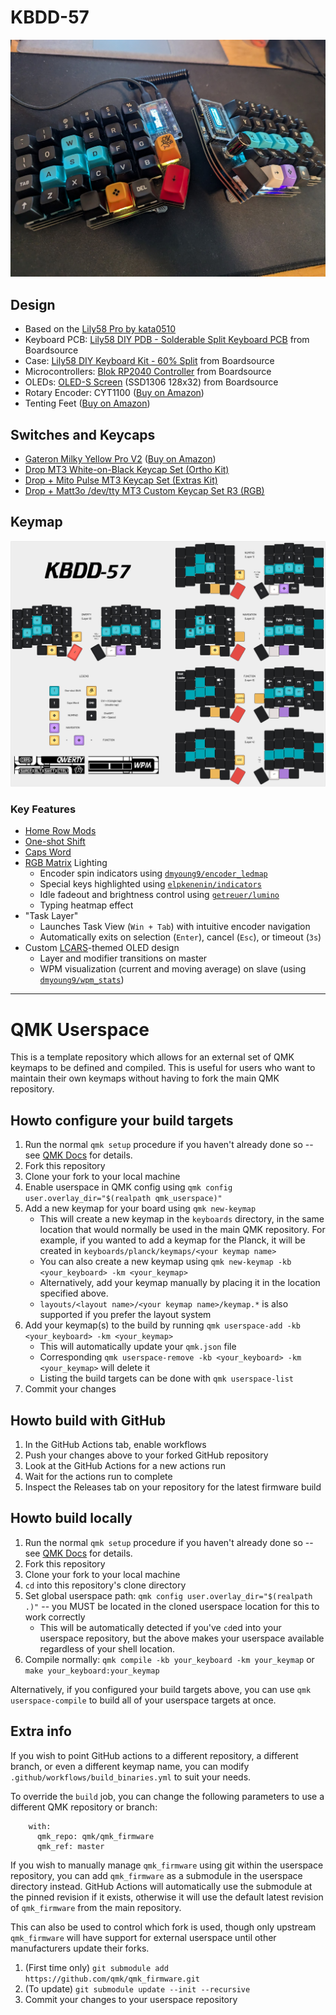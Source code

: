 # KBDD-57

![pic](pic.jpg "pic")

## Design
* Based on the [Lily58 Pro by kata0510](https://github.com/kata0510/Lily58)
* Keyboard PCB: [Lily58 DIY PDB - Solderable Split Keyboard PCB](https://boardsource.xyz/products/lily58-solderable-pcb) from Boardsource
* Case: [Lily58 DIY Keyboard Kit - 60% Split](https://boardsource.xyz/products/lily58) from Boardsource
* Microcontrollers: [Blok RP2040 Controller](https://boardsource.xyz/products/blok-rp2040-controller-for-the-keyboards) from Boardsource
* OLEDs: [OLED-S Screen](https://boardsource.xyz/products/oled-s-screen) (SSD1306 128x32) from Boardsource
* Rotary Encoder: CYT1100 ([Buy on Amazon](https://www.amazon.com/dp/B07DM2YMT4))
* Tenting Feet ([Buy on Amazon](https://www.amazon.com/dp/B0BLV5HVSH))

## Switches and Keycaps
* [Gateron Milky Yellow Pro V2](https://www.gateron.co/products/gateron-ks-3x1-full-milky-switch-set?variant=40069272141913) ([Buy on Amazon](https://www.amazon.com/dp/B0C2CWR4HH))
* [Drop MT3 White-on-Black Keycap Set (Ortho Kit)](https://drop.com/buy/drop-mt3-white-on-black-keycap-set)
* [Drop + Mito Pulse MT3 Keycap Set (Extras Kit)](https://drop.com/buy/drop-mito-mt3-pulse-keycap-set)
* [Drop + Matt3o /dev/tty MT3 Custom Keycap Set R3 (RGB)](https://drop.com/buy/drop-matt3o-devtty-custom-keycap-set)

## Keymap
![keymap](kbdd.png "keymap")

### Key Features
* [Home Row Mods](https://precondition.github.io/home-row-mods)
* [One-shot Shift](https://docs.qmk.fm/one_shot_keys#one-shot-keys)
* [Caps Word](https://docs.qmk.fm/features/caps_word#caps-word)
* [RGB Matrix](https://docs.qmk.fm/features/rgb_matrix#rgb-matrix-lighting) Lighting
  * Encoder spin indicators using [`dmyoung9/encoder_ledmap`](https://github.com/dmyoung9/qmk_modules)
  * Special keys highlighted using [`elpkenenin/indicators`](https://github.com/elpekenin/qmk_modules)
  * Idle fadeout and brightness control using [`getreuer/lumino`](https://github.com/getreuer/qmk-modules)
  * Typing heatmap effect
* "Task Layer"
  * Launches Task View (`Win + Tab`) with intuitive encoder navigation
  * Automatically exits on selection (`Enter`), cancel (`Esc`), or timeout (`3s`)
* Custom [LCARS](https://en.wikipedia.org/wiki/LCARS)-themed OLED design
  * Layer and modifier transitions on master
  * WPM visualization (current and moving average) on slave (using [`dmyoung9/wpm_stats`](https://github.com/dmyoung9/qmk_modules))

---

# QMK Userspace

This is a template repository which allows for an external set of QMK keymaps to be defined and compiled. This is useful for users who want to maintain their own keymaps without having to fork the main QMK repository.

## Howto configure your build targets

1. Run the normal `qmk setup` procedure if you haven't already done so -- see [QMK Docs](https://docs.qmk.fm/#/newbs) for details.
1. Fork this repository
1. Clone your fork to your local machine
1. Enable userspace in QMK config using `qmk config user.overlay_dir="$(realpath qmk_userspace)"`
1. Add a new keymap for your board using `qmk new-keymap`
    * This will create a new keymap in the `keyboards` directory, in the same location that would normally be used in the main QMK repository. For example, if you wanted to add a keymap for the Planck, it will be created in `keyboards/planck/keymaps/<your keymap name>`
    * You can also create a new keymap using `qmk new-keymap -kb <your_keyboard> -km <your_keymap>`
    * Alternatively, add your keymap manually by placing it in the location specified above.
    * `layouts/<layout name>/<your keymap name>/keymap.*` is also supported if you prefer the layout system
1. Add your keymap(s) to the build by running `qmk userspace-add -kb <your_keyboard> -km <your_keymap>`
    * This will automatically update your `qmk.json` file
    * Corresponding `qmk userspace-remove -kb <your_keyboard> -km <your_keymap>` will delete it
    * Listing the build targets can be done with `qmk userspace-list`
1. Commit your changes

## Howto build with GitHub

1. In the GitHub Actions tab, enable workflows
1. Push your changes above to your forked GitHub repository
1. Look at the GitHub Actions for a new actions run
1. Wait for the actions run to complete
1. Inspect the Releases tab on your repository for the latest firmware build

## Howto build locally

1. Run the normal `qmk setup` procedure if you haven't already done so -- see [QMK Docs](https://docs.qmk.fm/#/newbs) for details.
1. Fork this repository
1. Clone your fork to your local machine
1. `cd` into this repository's clone directory
1. Set global userspace path: `qmk config user.overlay_dir="$(realpath .)"` -- you MUST be located in the cloned userspace location for this to work correctly
    * This will be automatically detected if you've `cd`ed into your userspace repository, but the above makes your userspace available regardless of your shell location.
1. Compile normally: `qmk compile -kb your_keyboard -km your_keymap` or `make your_keyboard:your_keymap`

Alternatively, if you configured your build targets above, you can use `qmk userspace-compile` to build all of your userspace targets at once.

## Extra info

If you wish to point GitHub actions to a different repository, a different branch, or even a different keymap name, you can modify `.github/workflows/build_binaries.yml` to suit your needs.

To override the `build` job, you can change the following parameters to use a different QMK repository or branch:
```
    with:
      qmk_repo: qmk/qmk_firmware
      qmk_ref: master
```

If you wish to manually manage `qmk_firmware` using git within the userspace repository, you can add `qmk_firmware` as a submodule in the userspace directory instead. GitHub Actions will automatically use the submodule at the pinned revision if it exists, otherwise it will use the default latest revision of `qmk_firmware` from the main repository.

This can also be used to control which fork is used, though only upstream `qmk_firmware` will have support for external userspace until other manufacturers update their forks.

1. (First time only) `git submodule add https://github.com/qmk/qmk_firmware.git`
1. (To update) `git submodule update --init --recursive`
1. Commit your changes to your userspace repository
